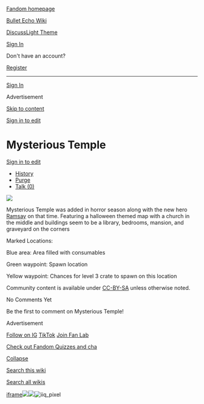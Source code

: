 [Fandom homepage](https://www.fandom.com/)

[Bullet Echo Wiki](https://bullet-echo.fandom.com/)

[Discuss](https://bullet-echo.fandom.com/f "Discuss")[Light Theme](https://bullet-echo.fandom.com/wiki/Mysterious_Temple# "Light Theme")

[Sign In](https://auth.fandom.com/signin?source=mw&redirect=https%3A%2F%2Fbullet-echo.fandom.com%2Fwiki%2FMysterious_Temple)

Don't have an account?

[Register](https://auth.fandom.com/register?source=mw&redirect=https%3A%2F%2Fbullet-echo.fandom.com%2Fwiki%2FMysterious_Temple)

* * *

[Sign In](https://auth.fandom.com/signin?source=mw&redirect=https%3A%2F%2Fbullet-echo.fandom.com%2Fwiki%2FMysterious_Temple)

Advertisement

[Skip to content](https://bullet-echo.fandom.com/wiki/Mysterious_Temple#page-header)

[Sign in to edit](https://auth.fandom.com/signin?redirect=https%3A%2F%2Fbullet-echo.fandom.com%2Fwiki%2FMysterious_Temple%3Fveaction%3Dedit&uselang=en)

# Mysterious Temple

[Sign in to edit](https://auth.fandom.com/signin?redirect=https%3A%2F%2Fbullet-echo.fandom.com%2Fwiki%2FMysterious_Temple%3Fveaction%3Dedit&uselang=en)

- [History](https://bullet-echo.fandom.com/wiki/Mysterious_Temple?action=history)
- [Purge](https://bullet-echo.fandom.com/wiki/Mysterious_Temple?action=purge)
- [Talk (0)](https://bullet-echo.fandom.com/wiki/Talk:Mysterious_Temple?action=edit&redlink=1)

[![](https://static.wikia.nocookie.net/bullet-echo/images/4/49/Temple.png/revision/latest?cb=20240211081012)](https://static.wikia.nocookie.net/bullet-echo/images/4/49/Temple.png/revision/latest?cb=20240211081012)

Mysterious Temple was added in horror season along with the new hero [Ramsay](https://bullet-echo.fandom.com/wiki/Ramsay "Ramsay") on that time. Featuring a halloween themed map with a church in the middle and buildings seem to be a library, bedrooms, mansion, and graveyard on the corners

Marked Locations:

Blue area: Area filled with consumables

Green waypoint: Spawn location

Yellow waypoint: Chances for level 3 crate to spawn on this location

Community content is available under [CC-BY-SA](https://www.fandom.com/licensing) unless otherwise noted.

No Comments Yet

Be the first to comment on Mysterious Temple!

Advertisement

[Follow on IG](https://bit.ly/FandomIG) [TikTok](https://bit.ly/TikTokFandom) [Join Fan Lab](https://bit.ly/FanLabWikiBar)

[Check out Fandom Quizzes and cha](https://bit.ly/WBTrivia2)

[Collapse](https://bullet-echo.fandom.com/wiki/Mysterious_Temple# "Collapse")

[Search this wiki](https://bullet-echo.fandom.com/wiki/Special:Search?scope=internal&query=&h=1&isFromHighlightActions=on)

[Search all wikis](https://bullet-echo.fandom.com/wiki/Special:Search?scope=cross-wiki&query=&h=1&isFromHighlightActions=on)

[iframe](https://www.fandom.com/silver-surfer.html)![](https://idsync.rlcdn.com/712315.gif?partner_uid=2303b975-321c-4b5f-9743-421006fc69d3)![](https://pixel.tapad.com/idsync/ex/receive?partner_id=3442&partner_device_id=2303b975-321c-4b5f-9743-421006fc69d3&partner_url=https://services.fandom.com/identity-storage/external/experian/receiveid/44950392-2047-4229-990a-74f210afe457?id=${TA_DEVICE_ID}&partner=TAPAD)![iiq_pixel](https://sync.intentiq.com/profiles_engine/ProfilesEngineServlet?at=20&mi=10&secure=1&dpi=1187275693&iiqidtype=2&iiqpcid=9ca40644-7b94-6a08-1457-4c27d6e178ad&iiqpciddate=1745205137655&tsrnd=432_1745205137660&vrref=fandom.com&jsver=6.07&dw=1280&dh=1024&dpr=1&lan=en-US&testPercentage=97&testGroup=A&uh=%7B%220%22%3A%22%5C%22Google%20Chrome%5C%22%3Bv%3D%5C%22135%5C%22%2C%20%5C%22Not-A.Brand%5C%22%3Bv%3D%5C%228%5C%22%2C%20%5C%22Chromium%5C%22%3Bv%3D%5C%22135%5C%22%22%2C%221%22%3A%22%3F0%22%2C%222%22%3A%22%5C%22Linux%20x86_64%5C%22%22%2C%223%22%3A%22%5C%22x86%5C%22%22%2C%224%22%3A%22%5C%2264%5C%22%22%2C%226%22%3A%22%5C%226.6.72%5C%22%22%2C%227%22%3A%22%3F0%22%2C%228%22%3A%22%5C%22Google%20Chrome%5C%22%3Bv%3D%5C%22135.0.7049.95%5C%22%2C%20%5C%22Not-A.Brand%5C%22%3Bv%3D%5C%228.0.0.0%5C%22%2C%20%5C%22Chromium%5C%22%3Bv%3D%5C%22135.0.7049.95%5C%22%22%7D&gdpr=0)